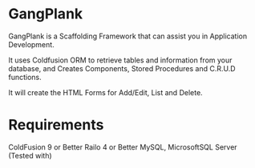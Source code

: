 GangPlank
=========

GangPlank is a Scaffolding Framework that can assist you in Application Development.

It uses Coldfusion ORM to retrieve tables and information from your database, and Creates Components, Stored Procedures and C.R.U.D functions.

It will create the HTML Forms for Add/Edit, List and Delete.

Requirements
=========
ColdFusion 9 or Better
Railo 4 or Better
MySQL, MicrosoftSQL Server (Tested with)
